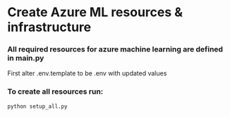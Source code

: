 # Create Azure ML resources & infrastructure

### All required resources for azure machine learning are defined in __main__.py

First alter .env.template to be .env with updated values

### To create all resources run:
```
python setup_all.py
```
